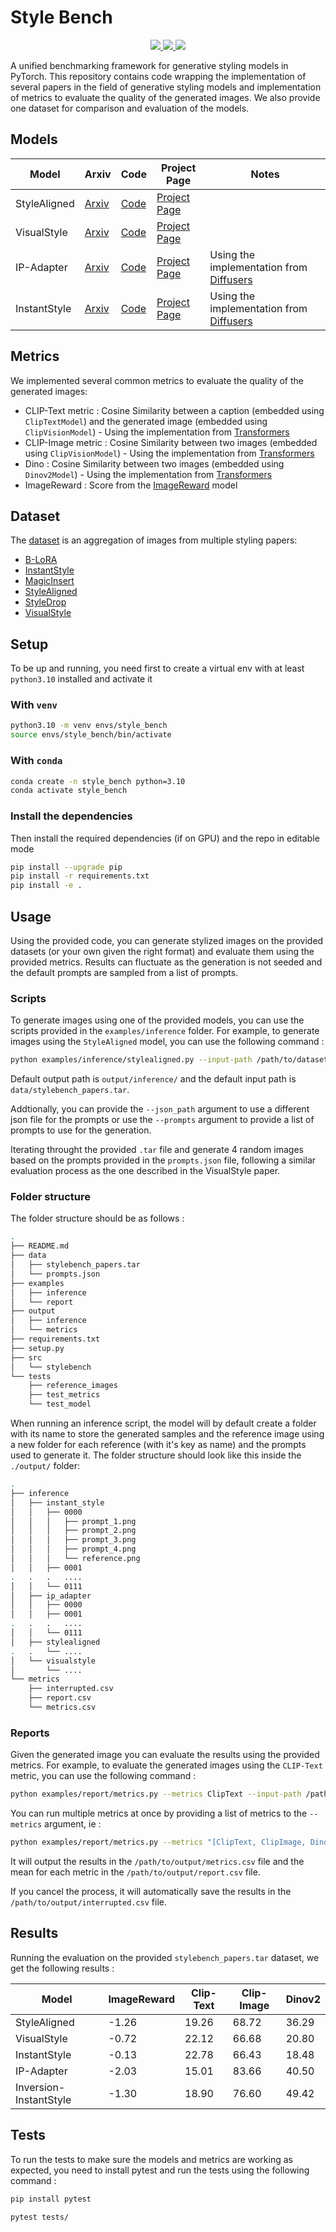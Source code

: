 # Style Bench

<p align="center">
  <a href='https://www.python.org/downloads/release/python-31015/'>
    <img src="https://img.shields.io/badge/python-3.10+-purple" />
	</a>
  <a href="https://huggingface.co/datasets/jasperai/style-bench">
	    <img src='https://img.shields.io/badge/%F0%9F%A4%97%20Dataset-StyleBench-yellow' />
	</a>
  <a href="https://github.com/psf/black">
    <img src='https://img.shields.io/badge/Code_style-black-black' />
	</a>
</p>


A unified benchmarking framework for generative styling models in PyTorch. This repository contains code wrapping the implementation of several papers in the field of generative styling models and implementation of metrics to evaluate the quality of the generated images. We also provide one dataset for comparison and evaluation of the models.

## Models

| **Model**    | **Arxiv**                                 | **Code**                                                   | **Project Page**                                               | **Notes**                                                                           |
| ------------ | ----------------------------------------- | ---------------------------------------------------------- | -------------------------------------------------------------- | ----------------------------------------------------------------------------------- |
| StyleAligned | [Arxiv](https://arxiv.org/abs/2312.02133) | [Code](https://github.com/google/style-aligned/)           | [Project Page](https://style-aligned-gen.github.io/)           |                                                                                     |
| VisualStyle  | [Arxiv](https://arxiv.org/abs/2402.12974) | [Code](https://github.com/naver-ai/Visual-Style-Prompting) | [Project Page](https://curryjung.github.io/VisualStylePrompt/) |                                                                                     |
| IP-Adapter   | [Arxiv](https://arxiv.org/abs/2308.06721) | [Code](https://github.com/tencent-ailab/IP-Adapter)        | [Project Page](https://ip-adapter.github.io/)                  | Using the implementation from [Diffusers](https://github.com/huggingface/diffusers) |
| InstantStyle | [Arxiv](https://arxiv.org/abs/2404.02733) | [Code](https://github.com/InstantStyle/InstantStyle)       | [Project Page](https://instantstyle.github.io/)                | Using the implementation from [Diffusers](https://github.com/huggingface/diffusers) |


## Metrics

We implemented several common metrics to evaluate the quality of the generated images:

- CLIP-Text metric : Cosine Similarity between a caption (embedded using `ClipTextModel`) and the generated image (embedded using `ClipVisionModel`) - Using the implementation from [Transformers](https://github.com/huggingface/transformers)
- CLIP-Image metric : Cosine Similarity between two images (embedded using `ClipVisionModel`) - Using the implementation from [Transformers](https://github.com/huggingface/transformers)
- Dino : Cosine Similarity between two images (embedded using `Dinov2Model`) - Using the implementation from [Transformers](https://github.com/huggingface/transformers)
- ImageReward : Score from the [ImageReward](https://github.com/THUDM/ImageReward?tab=readme-ov-file#install-dependency) model 

## Dataset

The [dataset](https://huggingface.co/datasets/jasperai/style-bench) is an aggregation of images from multiple styling papers:
- [B-LoRA](https://b-lora.github.io/B-LoRA/)
- [InstantStyle](https://instantstyle.github.io/)
- [MagicInsert](https://magicinsert.github.io/)
- [StyleAligned](https://style-aligned-gen.github.io/)
- [StyleDrop](https://styledrop.github.io/)
- [VisualStyle](https://curryjung.github.io/VisualStylePrompt/)

## Setup

To be up and running, you need first to create a virtual env with at least `python3.10` installed and activate it

### With `venv`

```bash
python3.10 -m venv envs/style_bench
source envs/style_bench/bin/activate
```

### With `conda`

```bash
conda create -n style_bench python=3.10
conda activate style_bench 
```

### Install the dependencies

Then install the required dependencies (if on GPU) and the repo in editable mode

```bash
pip install --upgrade pip
pip install -r requirements.txt
pip install -e .
```

## Usage

Using the provided code, you can generate stylized images on the provided datasets (or your own given the right format) and evaluate them using the provided metrics. Results can fluctuate as the generation is not seeded and the default prompts are sampled from a list of prompts.

### Scripts

To generate images using one of the provided models, you can use the scripts provided in the `examples/inference` folder. For example, to generate images using the `StyleAligned` model, you can use the following command :

```bash
python examples/inference/stylealigned.py --input-path /path/to/dataset --output-path /path/to/output
```

Default output path is `output/inference/` and the default input path is `data/stylebench_papers.tar`.

Addtionally, you can provide the `--json_path` argument to use a different json file for the prompts or use the `--prompts` argument to provide a list of prompts to use for the generation.

Iterating throught the provided `.tar` file and generate 4 random images based on the prompts provided in the `prompts.json` file, following a similar evaluation process as the one described in the VisualStyle paper.

### Folder structure

The folder structure should be as follows :

```bash
.
├── README.md
├── data
│   ├── stylebench_papers.tar
│   └── prompts.json
├── examples
│   ├── inference
│   └── report
├── output
│   ├── inference
│   └── metrics
├── requirements.txt
├── setup.py
├── src
│   └── stylebench
└── tests
    ├── reference_images
    ├── test_metrics
    └── test_model
```

When running an inference script, the model will by default create a folder with its name to store the generated samples and the reference image using a new folder for each reference (with it's key as name) and the prompts used to generate it. The folder structure should look like this inside the `./output/` folder:

```bash
.
├── inference
│   ├── instant_style
│   │   ├── 0000
│   │   │   ├── prompt_1.png
│   │   │   ├── prompt_2.png
│   │   │   ├── prompt_3.png
│   │   │   ├── prompt_4.png
│   │   │   └── reference.png
│   │   ├── 0001
.   .   .   ....
│   │   └── 0111
│   ├── ip_adapter
│   │   ├── 0000
│   │   ├── 0001
.   .   .   ....
│   │   └── 0111
│   ├── stylealigned
.   .   └── ....
│   └── visualstyle
│       └── ....
└── metrics
    ├── interrupted.csv
    ├── report.csv
    └── metrics.csv
```

### Reports

Given the generated image you can evaluate the results using the provided metrics. For example, to evaluate the generated images using the `CLIP-Text` metric, you can use the following command :

```bash
python examples/report/metrics.py --metrics ClipText --input-path /path/to/dataset --output-path /path/to/output
```

You can run multiple metrics at once by providing a list of metrics to the `--metrics` argument, ie : 

```bash
python examples/report/metrics.py --metrics "[ClipText, ClipImage, Dinov2, ImageReward]" --input-path /path/to/dataset --output-path /path/to/output
```

It will output the results in the `/path/to/output/metrics.csv` file and the mean for each metric in the `/path/to/output/report.csv` file.

If you cancel the process, it will automatically save the results in the `/path/to/output/interrupted.csv` file.


## Results

Running the evaluation on the provided `stylebench_papers.tar` dataset, we get the following results :

| **Model**               | **ImageReward** | **Clip-Text** | **Clip-Image** | **Dinov2** |
| ----------------------- | --------------- | ------------- | -------------- | ---------- |
| StyleAligned            | -1.26           | 19.26         | 68.72          | 36.29      |
| VisualStyle             | -0.72           | 22.12         | 66.68          | 20.80      |
| InstantStyle            | -0.13           | 22.78         | 66.43          | 18.48      |
| IP-Adapter              | -2.03           | 15.01         | 83.66          | 40.50      |
| Inversion-InstantStyle  | -1.30           | 18.90         | 76.60          | 49.42      |
  
## Tests

To run the tests to make sure the models and metrics are working as expected, you need to install pytest and run the tests using the following command :

```bash
pip install pytest
````

```bash
pytest tests/
```
